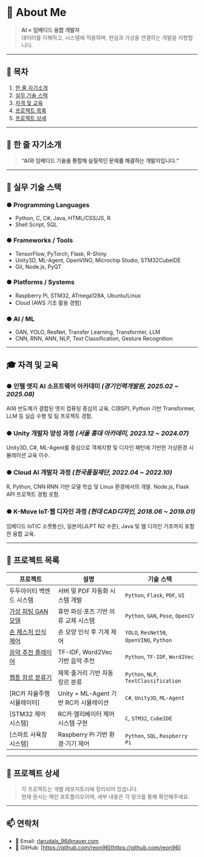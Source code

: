# 👋 About Me

> **AI × 임베디드 융합 개발자**  
> 데이터를 이해하고, 시스템에 적용하며, 현실과 가상을 연결하는 개발을 지향합니다.

---

## 📌 목차

1. [한 줄 자기소개](#-한-줄-자기소개)
2. [실무 기술 스택](#-실무-기술-스택)
3. [자격 및 교육](#-자격-및-교육)
4. [프로젝트 목록](#-프로젝트-목록)
5. [프로젝트 상세](#-프로젝트-상세)

---

## 💬 한 줄 자기소개

> **“AI와 임베디드 기술을 통합해 실질적인 문제를 해결하는 개발자입니다.”**

---

## 🔧 실무 기술 스택

### ● Programming Languages
- Python, C, C#, Java, HTML/CSS/JS, R
- Shell Script, SQL

### ● Frameworks / Tools
- TensorFlow, PyTorch, Flask, R-Shiny
- Unity3D, ML-Agent, OpenVINO, Microchip Studio, STM32CubeIDE
- Git, Node.js, PyQT

### ● Platforms / Systems
- Raspberry Pi, STM32, ATmega128A, Ubuntu/Linux
- Cloud (AWS 기초 활용 경험)

### ● AI / ML
- GAN, YOLO, ResNet, Transfer Learning, Transformer, LLM
- CNN, RNN, ANN, NLP, Text Classification, Gesture Recognition

---

## 🎓 자격 및 교육

### ● 인텔 엣지 AI 소프트웨어 아카데미 *(경기인력개발원, 2025.02 ~ 2025.08)*  
AI와 반도체가 결합된 엣지 컴퓨팅 중심의 교육. C(BSP), Python 기반 Transformer, LLM 등 실습 수행 및 팀 프로젝트 경험.

### ● Unity 개발자 양성 과정 *(서울 홍대 아카데미, 2023.12 ~ 2024.07)*  
Unity3D, C#, ML-Agent를 중심으로 객체지향 및 디자인 패턴에 기반한 가상환경 시뮬레이션 교육 이수.

### ● Cloud AI 개발자 과정 *(한국품질재단, 2022.04 ~ 2022.10)*  
R, Python, CNN·RNN 기반 모델 학습 및 Linux 환경에서의 개발. Node.js, Flask API 프로젝트 경험 포함.

### ● K-Move IoT·웹 디자인 과정 *(현대 CAD디자인, 2018.06 ~ 2019.01)*  
임베디드 IoT(C 소켓통신), 일본어(JLPT N2 수준), Java 및 웹 디자인 기초까지 포함한 융합 교육.

---

## 📁 프로젝트 목록

| 프로젝트 | 설명 | 기술 스택 |
|----------|------|-----------|
| 두두아이티 백엔드 시스템 | 서버 및 PDF 자동화 시스템 개발 | `Python`, `Flask`, `PDF`, `UI` |
| [가상 피팅 GAN 모델](https://github.com/Reon96/seeot) | 휴먼 파싱·포즈 기반 의류 교체 시스템 | `Python`, `GAN`, `Pose`, `OpenCV` |
| [손 제스처 인식 제어](https://github.com/david1597-embedded/aumo_reco_project) | 손 모양 인식 후 기계 제어 | `YOLO`, `ResNet50`, `OpenVINO`, `Python` |
| [음악 추천 플레이어](https://github.com/Reon96/RecommendNCS) | TF-IDF, Word2Vec 기반 음악 추천 | `Python`, `TF-IDF`, `Word2Vec` |
| [웹툰 장르 분류기](https://github.com/Reon96/webtoon_project) | 제목·줄거리 기반 자동 장르 분류 | `Python`, `NLP`, `TextClassification` |
| [RC카 자율주행 시뮬레이터] | Unity + ML-Agent 기반 RC카 시뮬레이션 | `C#`, `Unity3D`, `ML-Agent` |
| [STM32 제어 시스템] | RC카·엘리베이터 제어 시스템 구현 | `C`, `STM32`, `CubeIDE` |
| [스마트 사육장 시스템] | Raspberry Pi 기반 환경·기기 제어 | `Python`, `SQL`, `Raspberry Pi` |

---

## 📌 프로젝트 상세

> 각 프로젝트는 개별 레포지토리에 정리되어 있습니다.  
> 현재 문서는 메인 포트폴리오이며, 세부 내용은 각 링크를 통해 확인해주세요.

---

## 📫 연락처

- 📧 Email: rlarudals_96@naver.com  
- 🐙 GitHub: [https://github.com/reon96](https://github.com/reon96)
